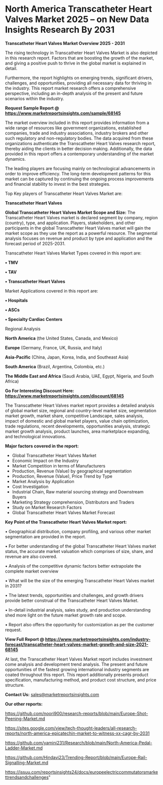 # North America Transcatheter Heart Valves Market 2025 – on New Data Insights Research By 2031

<Strong> Transcatheter Heart Valves Market Overview 2025 - 2031</strong>

The rising technology in Transcatheter Heart Valves Market is also depicted in this research report. Factors that are boosting the growth of the market, and giving a positive push to thrive in the global market is explained in detail.

Furthermore, the report highlights on emerging trends, significant drivers, challenges, and opportunities, providing all necessary data for thriving in the industry. This report market research offers a comprehensive perspective, including an in-depth analysis of the present and future scenarios within the industry.

<strong>Request Sample Report @ <a href=https://www.marketreportsinsights.com/sample/68145>https://www.marketreportsinsights.com/sample/68145</a></strong>

The market overview included in this report provides information from a wide range of resources like government organizations, established companies, trade and industry associations, industry brokers and other such regulatory and non-regulatory bodies. The data acquired from these organizations authenticate the Transcatheter Heart Valves research report, thereby aiding the clients in better decision making. Additionally, the data provided in this report offers a contemporary understanding of the market dynamics.

The leading players are focusing mainly on technological advancements in order to improve efficiency. The long-term development patterns for this market can be captured by continuing the ongoing process improvements and financial stability to invest in the best strategies.

Top Key players of Transcatheter Heart Valves Market are:

<strong>Transcatheter Heart Valves</strong>

<strong><b>Global Transcatheter Heart Valves Market Scope and Size:</b></strong>
The Transcatheter Heart Valves market is declared segment by company, region (country), type, and application. Players, stakeholders, and other participants in the global Transcatheter Heart Valves market will gain the market scope as they use the report as a powerful resource. The segmental analysis focuses on revenue and product by type and application and the forecast period of 2025-2031.

Transcatheter Heart Valves Market Types covered in this report are:

<strong>• TMV

• TAV

• Transcatheter Heart Valves</strong>

Market Applications covered in this report are:

<strong>• Hospitals

• ASCs

• Specialty Cardiac Centers</strong> 

Regional Analysis

<strong>North America</strong> (the United States, Canada, and Mexico)

<strong>Europe</strong> (Germany, France, UK, Russia, and Italy)

<strong>Asia-Pacific</strong> (China, Japan, Korea, India, and Southeast Asia)

<strong>South America</strong> (Brazil, Argentina, Colombia, etc.)

<strong>The Middle East and Africa</strong> (Saudi Arabia, UAE, Egypt, Nigeria, and South Africa)

<strong>Go For Interesting Discount Here: <a href=https://www.marketreportsinsights.com/discount/68145>https://www.marketreportsinsights.com/discount/68145</a></strong>

The Transcatheter Heart Valves market report provides a detailed analysis of global market size, regional and country-level market size, segmentation market growth, market share, competitive Landscape, sales analysis, impact of domestic and global market players, value chain optimization, trade regulations, recent developments, opportunities analysis, strategic market growth analysis, product launches, area marketplace expanding, and technological innovations.

<strong><b>Major factors covered in the report:</b></strong>
<ul>
  <li>Global Transcatheter Heart Valves Market </li>
  <li>Economic Impact on the Industry</li>
  <li>Market Competition in terms of Manufacturers</li>
  <li>Production, Revenue (Value) by geographical segmentation</li>
  <li>Production, Revenue (Value), Price Trend by Type</li>
  <li>Market Analysis by Application</li>
  <li>Cost Investigation</li>
  <li>Industrial Chain, Raw material sourcing strategy and Downstream Buyers</li>
  <li>Marketing Strategy comprehension, Distributors and Traders</li>
  <li>Study on Market Research Factors</li>
  <li>Global Transcatheter Heart Valves Market Forecast</li>
</ul>

<strong><b>Key Point of the Transcatheter Heart Valves Market report:</b></strong>

• Geographical distribution, company profiling, and various other market segmentation are provided in the report.

• For better understanding of the global Transcatheter Heart Valves market status, the accurate market valuation which comprises of size, share, and revenue are also covered.

• Analysis of the competitive dynamic factors better extrapolate the complete market overview

• What will be the size of the emerging Transcatheter Heart Valves market in 2031?

• The latest trends, opportunities and challenges, and growth drivers provide better construal of the Transcatheter Heart Valves Market.

• In-detail industrial analysis, sales study, and production understanding shed more light on the future market growth rate and scope.

• Report also offers the opportunity for customization as per the customer request.

<strong><b>View Full Report @ <a href=https://www.marketreportsinsights.com/industry-forecast/transcatheter-heart-valves-market-growth-and-size-2021-68145>https://www.marketreportsinsights.com/industry-forecast/transcatheter-heart-valves-market-growth-and-size-2021-68145</a></b></strong>


At last, the Transcatheter Heart Valves Market report includes investment come analysis and development trend analysis. The present and future opportunities of the fastest growing international industry segments are coated throughout this report. This report additionally presents product specification, manufacturing method, and product cost structure, and price structure.

<strong>Contact Us:</strong>
sales@marketreportsinsights.com

<strong>Our other reports:</strong>

<a href=https://github.com/noori900/research-reports/blob/main/Europe-Shot-Peening-Market.md>https://github.com/noori900/research-reports/blob/main/Europe-Shot-Peening-Market.md</a>

<a href=https://sites.google.com/view/tech-thought-leaders/all-research-reports/north-america-epicatechin-market-to-witness-xx-cagr-by-2031>https://sites.google.com/view/tech-thought-leaders/all-research-reports/north-america-epicatechin-market-to-witness-xx-cagr-by-2031</a>

<a href=https://github.com/yamini231/Research/blob/main/North-America-Pedal-Ladder-Market.md>https://github.com/yamini231/Research/blob/main/North-America-Pedal-Ladder-Market.md</a>

<a href=https://github.com/Hindavi23/Trending-Report/blob/main/Europe-Rail-Signalling-Market.md>https://github.com/Hindavi23/Trending-Report/blob/main/Europe-Rail-Signalling-Market.md</a>

<a href=https://issuu.com/reportsinsights24/docs/europeelectriccommutatorsmarkettrendsandchallenges>https://issuu.com/reportsinsights24/docs/europeelectriccommutatorsmarkettrendsandchallenges</a>"

